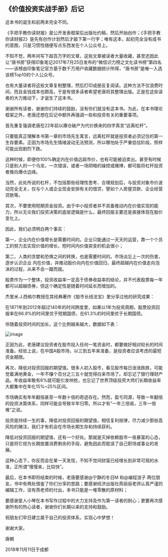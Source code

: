 ## 《价值投资实战手册》后记
这本书的诞生和前两本完全不同。



《手把手教你读财报》是公开发表框架后出版社约稿，然后开始创作；《手把手教你读财报2》是先有创作计划然后才敲下第一行字；唯有这本，起初完全没有成书的意图，只是习惯性随便写点东西发在个人公众号上。



不知不觉，两年间写下超百万字的文章，这些文章被读者大量收藏，甚至还因此让“唐书房”获得印象笔记2017年7月25日发布的“微信识力榜之文化读书榜”第四名——该榜由印象笔记官方基于数千万用户收藏数据统计所得，“唐书房”是唯一入选该榜Top10的个人公众号。

  

也有大量读者将这些文章复制整理，然后打印成册反复阅读。这种方法不仅浪费时间，而且金钱成本也颇高，于是有很多读者希望老唐将其整理出版。正是在这些读者的大力推动下，才诞生了这本书。



谢谢所有读者，谢谢你们持续的鼓励，没有你们就没有这本书。为此，在本书理论框架之外，老唐还想在后记中额外再强调一些和投资有关的重要事项。

 

首先重复强调老唐在22年前以爆仓破产为代价换来的四字真言“远离杠杆”。



只要能真正理解本书第一章的市场先生寓言，远离杠杆就是投资者必须记住的第一生存要素。正因为市场先生情绪波动无法预测，所以哪怕处于严重低估阶段，照样可能出现剧烈下跌。



这种时候，即便你100%确定内在价值远超市价，也有可能被迫卖出。甚至有时候只是别人的一个乌龙，一次错误，或者一场阴暗的操控或赌博，都可能将杠杆投资者推向爆仓边缘。



当然，此处所说的杠杆，不包括那些经理性思考、合理规划后，与投资对象市价波动完全无关，仅与个人或企业现金安排有关的借贷，譬如个人房屋贷款、企业经营贷款等。



其次，不要使用短期资金投资。由于中小投资者并不具备推动内在价值实现的能力，所以无论我们投资决策的底层逻辑是什么，最终回报主要还是直接体现在股价变化上。



因此，我们必须明白两个事实：



第一，企业内在价值增长是需要时间的。企业只能通过一天天的运营，靠一个个员工的努力去实现价值的增长，短时间内价值突变的机会很小；



第二，人类的贪婪和恐惧之间的转换，也是需要时间的。市场淡忘上一次的伤害，逐步认识企业 内在价值，并推动股价向内在价值回归，最终超越内在价值走向泡沫的过程，从来不会一蹴而就。



股票作为一个整体，投资收益率一定高于债券收益率的结论，并不代表股票每一年都可以超越债券，但这个确定性是随着时间延长而增加的。



杰里米.J.西格尔教授在其经典著作《股市长线法宝》里分享过他的研究成果：



在1871年到2012年超过140年的时间跨度里，如果以1年为投资周期，股票投资回报率在66.9%的时间里优于短期国债，在61.3%的时间里优于长期国债。



伴随着投资时间的加长，这个比例越来越大，数据如下表：

![image](https://github.com/fengyumozhu/tsf/assets/6201828/00652abf-1fe2-4039-b666-e7a3ea559882)


正因为此，老唐建议投资者在股市投入任何一笔资金时，都要做好相对较长的时间准备。经验上说，在中国A股市场，以三到五年来准备，是投资者应该考虑的最短资金期限。



再次，降低对投资回报的期望值。很多人初入股市，看见股市每日涨涨跌跌，可能觉着满地黄金，一年不赚个百分之三五十就觉得白来市场了。却忘记了银行理财产品，年收益率敢有6%就可能引发哄抢，也忘记了世界顶级投资大师们长期收益率大都集中在年化15%~25%区间。



市场确实有年年翻倍甚至一年数十倍的奇迹存在。然而，盈亏同源，导致一年翻倍的投资决策体系，同样可能会导致半年归零。所以才有“一年三倍易，三年一倍难”之说。



投资是持续一生的事，降低对投资回报的期望值，相信复利规律，尽力减少那些高风险的赌注，我们才有机会在市场长期生存和持续获利。



降低对投资回报的期望值，还有一个好处。那就是灭掉依赖股市一夜暴富的心态，只是将它视为长期放置消费剩余的手段，避免因此而耽误了自己职场或事业的发展。



这种心态下，你反而会在某一天发现，不知不觉间财富已经增长到非常可观的水准，正所谓“慢慢来，比较快”。



最后，在本书即将结束的时候，老唐要感谢@宁静的冬日M 和@编程浪子 两位朋友，书中有两处借鉴了你们分享的思路；要感谢经济出版社燕丽丽老师认真严谨的编辑工作，没有燕老师的付出，本书只能是一堆零散的原材料；



要感谢爱人小琴在本书写作过程中的大力支持及作为第一读者的耐心；更要再次感谢所有的热心读者，谢谢你们长期以来的支持和鼓励。



祝朋友们早日建立属于自己的投资体系，实现心中梦想！

谢谢大家。

 

唐朝

2018年11月11日于成都

